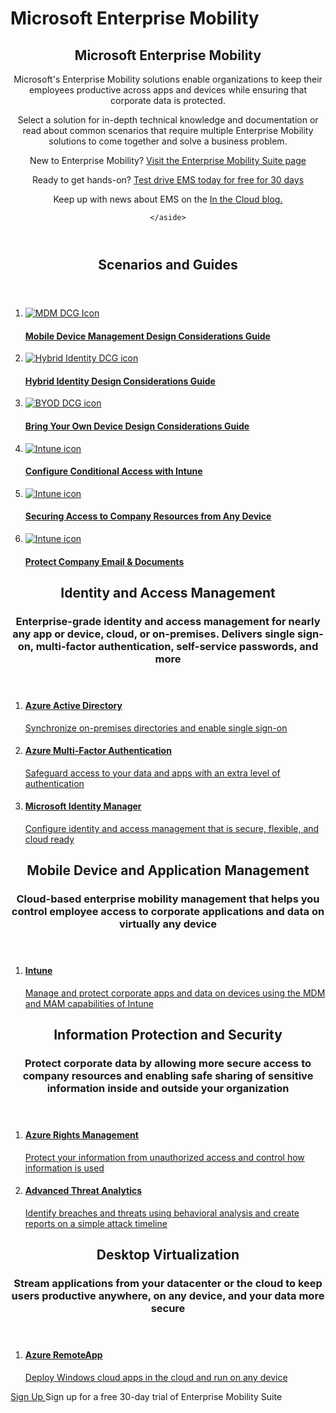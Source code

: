﻿---
asset_id: 961350ed-a3f1-44f1-b239-b46345b8f620
layout: HubPage
---
# Microsoft Enterprise Mobility
<article id="main">
  <header class="header">
    <h1>Microsoft Enterprise Mobility</h1>
    <section class="description">
      <p>Microsoft's Enterprise Mobility solutions enable organizations to keep their employees productive across apps and devices while ensuring that corporate data is protected.</p> 
      <p>Select a solution for in-depth technical knowledge and documentation or read about common scenarios that require multiple Enterprise Mobility solutions to come together and solve a business problem.</p>
    </section>
    <aside class="more-info">
      <div class="alert">
        <p>New to Enterprise Mobility? <a href="https://www.microsoft.com/en-us/server-cloud/enterprise-mobility/overview.aspx" title="" target="_blank">Visit the Enterprise Mobility Suite page</a></p>
        <p>Ready to get hands-on? <a href="https://www.microsoft.com/en-us/server-cloud/enterprise-mobility/ems-trial.aspx" title="" target="_blank">Test drive EMS today for free for 30 days</a></p>
      </div>
      <div class="alert alert-important">
        <p>Keep up with news about EMS on the <a href="https://blogs.technet.microsoft.com/in_the_cloud/" title="" target="_blank">In the Cloud blog.</a></p>
      </div>

    </aside>
  </header>

  <section class="docset featured">
    <header>
      <h2>Scenarios and Guides</h2>
    </header>
    <ol class="carousel">
      <li class="column column-third">
        <a href="/EM/Solutions/mdm-design-considerations-guide">
          <img src="./Image/mobile_engagement_icon.png" alt="MDM DCG Icon">
          <div class="content">
            <h4>Mobile Device Management Design Considerations Guide</h4>
          </div>
        </a>
      </li>
      <li class="column column-third">
        <a href="/active-directory/active-directory-hybrid-identity-design-considerations-overview" target="_blank">
          <img src="./Image/azure_active_directory_icon.png" alt="Hybrid Identity DCG icon">
          <div class="content">
            <h4>Hybrid Identity Design Considerations Guide</h4>
          </div>
        </a>
      </li>
      <li class="column column-third">
        <a href="/EM/Solutions/BYOD-design-considerations-guide">
          <img src="./Image/mobile_devices_icon.png" alt="BYOD DCG icon">
          <div class="content">
            <h4>Bring Your Own Device Design Considerations Guide</h4>
          </div>
        </a>
      </li>
      <li class="column column-third">
        <a href="https://gallery.technet.microsoft.com/Protecting-company-data-2d27c466" title="Protecting company data and email with Intune" target="_blank">
          <img src="./Image/conditional access_exchange_icon.png" alt="Intune icon">
          <div class="content">
            <h4>Configure Conditional Access with Intune</h4>
          </div>
        </a>
      </li>
      <li class="column column-third">
        <a href="/EM/Solutions/Secure-access-to-company-resources-from-any-location-on-any-device">
          <img src="./Image/intune_byod_icon.png" alt="Intune icon">
          <div class="content">
            <h4>Securing Access to Company Resources from Any Device</h4>
          </div>
        </a>
      </li>
      <li class="column column-third">
        <a href="./Solutions/Architecture-guidance-for-protecting-company-email-and-documents">
          <img src="./Image/conditional access_exchange_icon.png" alt="Intune icon">
          <div class="content">
            <h4>Protect Company Email &amp; Documents</h4>
          </div>
        </a>
      </li>
    </ol>
  </section>

  <section class="docset docset-first">
    <header>
      <h2>Identity and Access Management</h2>
      <h3>Enterprise-grade identity and access management for nearly any app or device, cloud, or on-premises. Delivers single sign-on, multi-factor authentication, self-service passwords, and more</h3>
    </header>
    <ol class="row">
      <li class="column column-third">
        <a href="/active-directory/active-directory-whatis">
          <h4>Azure Active Directory</h4>
          <p>Synchronize on-premises directories and enable single sign-on</p>
        </a>
      </li>
      <li class="column column-third">
        <a href="/multi-factor-authentication/multi-factor-authentication">
          <h4>Azure Multi-Factor Authentication</h4>
          <p>Safeguard access to your data and apps with an extra level of authentication</p>
        </a>
      </li>
      <li class="column column-third">
        <a href="/MIM/index">
          <h4>Microsoft Identity Manager</h4>
          <p>Configure identity and access management that is secure, flexible, and cloud ready</p>
        </a>
      </li>
    </ol>
  </section>

 <section class="docset">
    <header>
      <h2>Mobile Device and Application Management</h2>
      <h3>Cloud-based enterprise mobility management that helps you control employee access to corporate applications and data on virtually any device</h3>
    </header>
    <ol class="row">
      <li class="column column-third">
        <a href="/Intune/">
          <h4>Intune</h4>
          <p>Manage and protect corporate apps and data on devices using the MDM and MAM capabilities of Intune</p>
        </a>
      </li>
    </ol>
  </section>

  <section class="docset">
    <header>
      <h2>Information Protection and Security</h2>
      <h3>Protect corporate data by allowing more secure access to company resources and enabling safe sharing of sensitive information inside and outside your organization</h3>
    </header>
    <ol class="row">
      <li class="column column-third">
        <a href="/rights-management/">
          <h4>Azure Rights Management</h4>
          <p>Protect your information from unauthorized access and control how information is used</p>
        </a>
      </li>
      <li class="column column-third">
        <a href="/ATA/">
          <h4>Advanced Threat Analytics</h4>
          <p>Identify breaches and threats using behavioral analysis and create reports on a simple attack timeline</p>
        </a>
      </li>
    </ol>
  </section>

  <section class="docset">
    <header>
      <h2>Desktop Virtualization</h2>
      <h3>Stream applications from your datacenter or the cloud to keep users productive anywhere, on any device, and your data more secure</h3>
    </header>
    <ol class="row">
      <li class="column column-third">
        <a href="/remoteapp/remoteapp-whatis">
          <h4>Azure RemoteApp</h4>
          <p>Deploy Windows cloud apps in the cloud and run on any device</p>
        </a>
      </li>
    </ol>
  </section>

  <aside class="callout">
    <p><a href="https://www.microsoft.com/en-us/server-cloud/enterprise-mobility/ems-trial.aspx" class="button">Sign Up <span class="icon icon-next"></span></a>Sign up for a free 30-day trial of Enterprise Mobility Suite</p>

  </aside>
</article>
